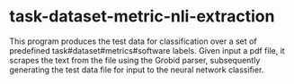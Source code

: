 # task-dataset-metric-nli-extraction
This program produces the test data for classification over a set of predefined task#dataset#metrics#software labels.  Given input a pdf file, it scrapes the text from the file using the Grobid parser, subsequently generating the test data file for input to the neural network classifier.
